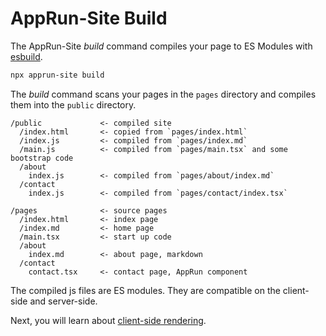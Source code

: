 # AppRun-Site Build

The AppRun-Site _build_ command compiles your page to ES Modules with [esbuild](https://esbuild.github.io/).

```sh
npx apprun-site build
```

The _build_ command scans your pages in the `pages` directory and compiles them into the `public` directory.


```
/public             <- compiled site
  /index.html       <- copied from `pages/index.html`
  /index.js         <- compiled from `pages/index.md`
  /main.js          <- compiled from `pages/main.tsx` and some bootstrap code
  /about
    index.js        <- compiled from `pages/about/index.md`
  /contact
    index.js        <- compiled from `pages/contact/index.tsx`

/pages              <- source pages
  /index.html       <- index page
  /index.md         <- home page
  /main.tsx         <- start up code
  /about
    index.md        <- about page, markdown
  /contact
    contact.tsx     <- contact page, AppRun component
```

The compiled js files are ES modules. They are compatible on the client-side and server-side.

Next, you will learn about [client-side rendering](apprun-site-csr.md).

